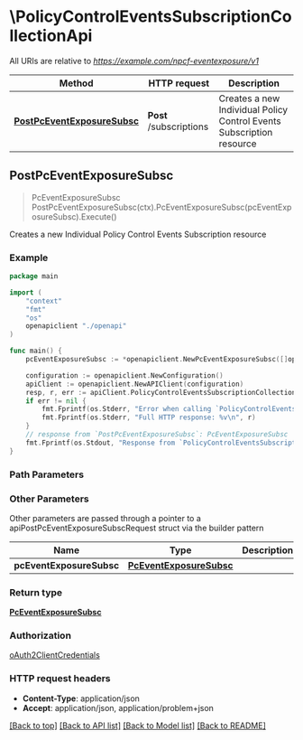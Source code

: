 # \PolicyControlEventsSubscriptionCollectionApi

All URIs are relative to *https://example.com/npcf-eventexposure/v1*

Method | HTTP request | Description
------------- | ------------- | -------------
[**PostPcEventExposureSubsc**](PolicyControlEventsSubscriptionCollectionApi.md#PostPcEventExposureSubsc) | **Post** /subscriptions | Creates a new Individual Policy Control Events Subscription resource



## PostPcEventExposureSubsc

> PcEventExposureSubsc PostPcEventExposureSubsc(ctx).PcEventExposureSubsc(pcEventExposureSubsc).Execute()

Creates a new Individual Policy Control Events Subscription resource

### Example

```go
package main

import (
    "context"
    "fmt"
    "os"
    openapiclient "./openapi"
)

func main() {
    pcEventExposureSubsc := *openapiclient.NewPcEventExposureSubsc([]openapiclient.PcEvent{*openapiclient.NewPcEvent()}, "NotifUri_example", "NotifId_example") // PcEventExposureSubsc | 

    configuration := openapiclient.NewConfiguration()
    apiClient := openapiclient.NewAPIClient(configuration)
    resp, r, err := apiClient.PolicyControlEventsSubscriptionCollectionApi.PostPcEventExposureSubsc(context.Background()).PcEventExposureSubsc(pcEventExposureSubsc).Execute()
    if err != nil {
        fmt.Fprintf(os.Stderr, "Error when calling `PolicyControlEventsSubscriptionCollectionApi.PostPcEventExposureSubsc``: %v\n", err)
        fmt.Fprintf(os.Stderr, "Full HTTP response: %v\n", r)
    }
    // response from `PostPcEventExposureSubsc`: PcEventExposureSubsc
    fmt.Fprintf(os.Stdout, "Response from `PolicyControlEventsSubscriptionCollectionApi.PostPcEventExposureSubsc`: %v\n", resp)
}
```

### Path Parameters



### Other Parameters

Other parameters are passed through a pointer to a apiPostPcEventExposureSubscRequest struct via the builder pattern


Name | Type | Description  | Notes
------------- | ------------- | ------------- | -------------
 **pcEventExposureSubsc** | [**PcEventExposureSubsc**](PcEventExposureSubsc.md) |  | 

### Return type

[**PcEventExposureSubsc**](PcEventExposureSubsc.md)

### Authorization

[oAuth2ClientCredentials](../README.md#oAuth2ClientCredentials)

### HTTP request headers

- **Content-Type**: application/json
- **Accept**: application/json, application/problem+json

[[Back to top]](#) [[Back to API list]](../README.md#documentation-for-api-endpoints)
[[Back to Model list]](../README.md#documentation-for-models)
[[Back to README]](../README.md)

